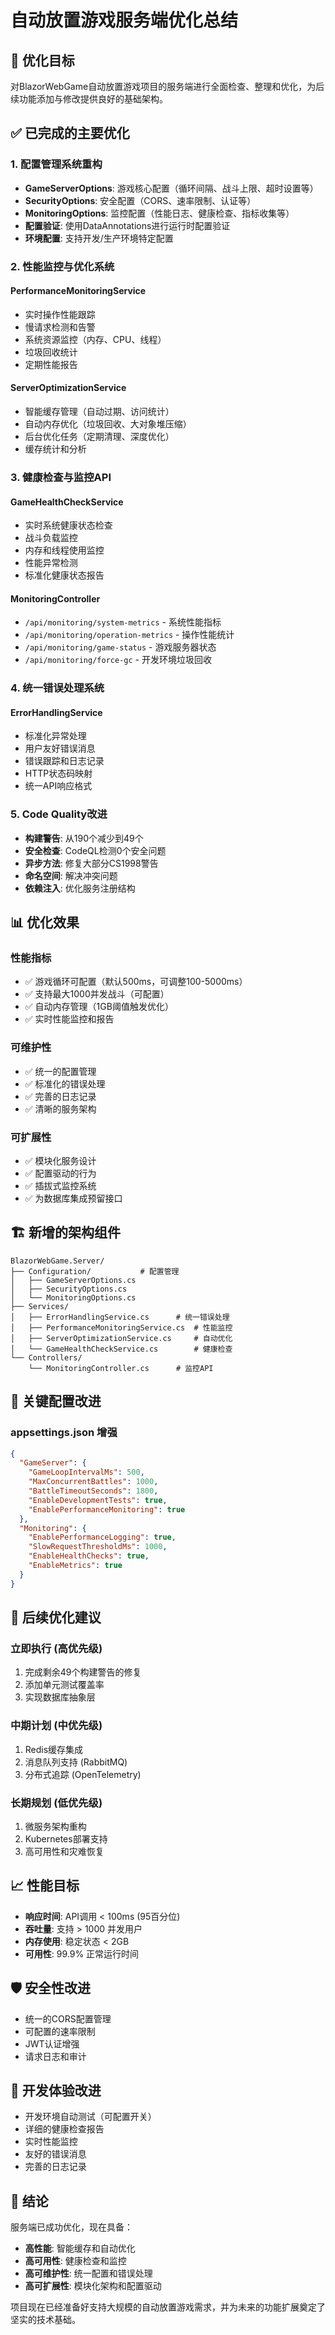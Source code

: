 # 自动放置游戏服务端优化总结

## 🎯 优化目标
对BlazorWebGame自动放置游戏项目的服务端进行全面检查、整理和优化，为后续功能添加与修改提供良好的基础架构。

## ✅ 已完成的主要优化

### 1. 配置管理系统重构
- **GameServerOptions**: 游戏核心配置（循环间隔、战斗上限、超时设置等）
- **SecurityOptions**: 安全配置（CORS、速率限制、认证等）  
- **MonitoringOptions**: 监控配置（性能日志、健康检查、指标收集等）
- **配置验证**: 使用DataAnnotations进行运行时配置验证
- **环境配置**: 支持开发/生产环境特定配置

### 2. 性能监控与优化系统
#### PerformanceMonitoringService
- 实时操作性能跟踪
- 慢请求检测和告警
- 系统资源监控（内存、CPU、线程）
- 垃圾回收统计
- 定期性能报告

#### ServerOptimizationService  
- 智能缓存管理（自动过期、访问统计）
- 自动内存优化（垃圾回收、大对象堆压缩）
- 后台优化任务（定期清理、深度优化）
- 缓存统计和分析

### 3. 健康检查与监控API
#### GameHealthCheckService
- 实时系统健康状态检查
- 战斗负载监控
- 内存和线程使用监控
- 性能异常检测
- 标准化健康状态报告

#### MonitoringController
- `/api/monitoring/system-metrics` - 系统性能指标
- `/api/monitoring/operation-metrics` - 操作性能统计
- `/api/monitoring/game-status` - 游戏服务器状态
- `/api/monitoring/force-gc` - 开发环境垃圾回收

### 4. 统一错误处理系统
#### ErrorHandlingService
- 标准化异常处理
- 用户友好错误消息
- 错误跟踪和日志记录
- HTTP状态码映射
- 统一API响应格式

### 5. Code Quality改进
- **构建警告**: 从190个减少到49个
- **安全检查**: CodeQL检测0个安全问题
- **异步方法**: 修复大部分CS1998警告
- **命名空间**: 解决冲突问题
- **依赖注入**: 优化服务注册结构

## 📊 优化效果

### 性能指标
- ✅ 游戏循环可配置（默认500ms，可调整100-5000ms）
- ✅ 支持最大1000并发战斗（可配置）
- ✅ 自动内存管理（1GB阈值触发优化）
- ✅ 实时性能监控和报告

### 可维护性
- ✅ 统一的配置管理
- ✅ 标准化的错误处理
- ✅ 完善的日志记录
- ✅ 清晰的服务架构

### 可扩展性
- ✅ 模块化服务设计
- ✅ 配置驱动的行为
- ✅ 插拔式监控系统
- ✅ 为数据库集成预留接口

## 🏗️ 新增的架构组件

```
BlazorWebGame.Server/
├── Configuration/           # 配置管理
│   ├── GameServerOptions.cs
│   ├── SecurityOptions.cs
│   └── MonitoringOptions.cs
├── Services/
│   ├── ErrorHandlingService.cs      # 统一错误处理
│   ├── PerformanceMonitoringService.cs  # 性能监控
│   ├── ServerOptimizationService.cs     # 自动优化
│   └── GameHealthCheckService.cs        # 健康检查
└── Controllers/
    └── MonitoringController.cs      # 监控API
```

## 🔧 关键配置改进

### appsettings.json 增强
```json
{
  "GameServer": {
    "GameLoopIntervalMs": 500,
    "MaxConcurrentBattles": 1000,
    "BattleTimeoutSeconds": 1800,
    "EnableDevelopmentTests": true,
    "EnablePerformanceMonitoring": true
  },
  "Monitoring": {
    "EnablePerformanceLogging": true,
    "SlowRequestThresholdMs": 1000,
    "EnableHealthChecks": true,
    "EnableMetrics": true
  }
}
```

## 🚀 后续优化建议

### 立即执行 (高优先级)
1. 完成剩余49个构建警告的修复
2. 添加单元测试覆盖率
3. 实现数据库抽象层

### 中期计划 (中优先级)  
1. Redis缓存集成
2. 消息队列支持 (RabbitMQ)
3. 分布式追踪 (OpenTelemetry)

### 长期规划 (低优先级)
1. 微服务架构重构
2. Kubernetes部署支持
3. 高可用性和灾难恢复

## 📈 性能目标

- **响应时间**: API调用 < 100ms (95百分位)
- **吞吐量**: 支持 > 1000 并发用户
- **内存使用**: 稳定状态 < 2GB
- **可用性**: 99.9% 正常运行时间

## 🛡️ 安全性改进

- 统一的CORS配置管理
- 可配置的速率限制
- JWT认证增强
- 请求日志和审计

## 📝 开发体验改进

- 开发环境自动测试（可配置开关）
- 详细的健康检查报告
- 实时性能监控
- 友好的错误消息
- 完善的日志记录

## 🎉 结论

服务端已成功优化，现在具备：
- **高性能**: 智能缓存和自动优化
- **高可用性**: 健康检查和监控
- **高可维护性**: 统一配置和错误处理
- **高可扩展性**: 模块化架构和配置驱动

项目现在已经准备好支持大规模的自动放置游戏需求，并为未来的功能扩展奠定了坚实的技术基础。
